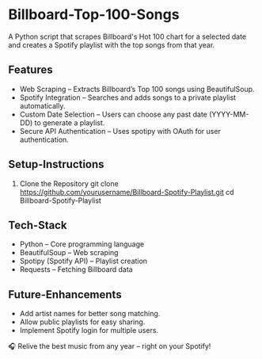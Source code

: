 # Billboard-Top-100-Songs
A Python script that scrapes Billboard's Hot 100 chart for a selected date and creates a Spotify playlist with the top songs from that year.

## Features
- Web Scraping – Extracts Billboard’s Top 100 songs using BeautifulSoup.
- Spotify Integration – Searches and adds songs to a private playlist automatically.
- Custom Date Selection – Users can choose any past date (YYYY-MM-DD) to generate a playlist.
- Secure API Authentication – Uses spotipy with OAuth for user authentication.

## Setup-Instructions
1. Clone the Repository
git clone https://github.com/yourusername/Billboard-Spotify-Playlist.git
cd Billboard-Spotify-Playlist


## Tech-Stack
- Python – Core programming language
- BeautifulSoup – Web scraping
- Spotipy (Spotify API) – Playlist creation
- Requests – Fetching Billboard data

## Future-Enhancements
- Add artist names for better song matching.
- Allow public playlists for easy sharing.
- Implement Spotify login for multiple users.

🎧 Relive the best music from any year – right on your Spotify!
